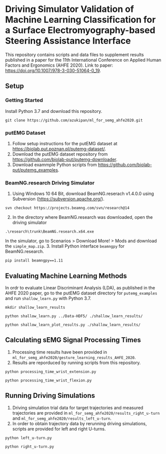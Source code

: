 # Driving Simulator Validation of Machine Learning Classification for a Surface Electromyography-based Steering Assistance Interface
This repository contains scripts and data files to supplement results published in a paper for the 11th International Conference on Applied Human Factors and Ergonomics (AHFE 2020).  Link to paper: https://doi.org/10.1007/978-3-030-51064-0_19.

## Setup
### Getting Started
Install Python 3.7 and download this repository.
```
git clone https://github.com/azukipan/ml_for_semg_ahfe2020.git
```
### putEMG Dataset
1. Follow setup instructions for the putEMG dataset at https://biolab.put.poznan.pl/putemg-dataset/. 
2. Download the putEMG dataset repository from https://github.com/biolab-put/putemg-downloader.
3. Download exammple Python scripts from https://github.com/biolab-put/putemg_examples.
### BeamNG.research Driving Simulator
1. Using Windows 10 64 Bit, download BeamNG.reserach v1.4.0.0 using Subversion (https://subversion.apache.org/).
```
svn checkout https://projects.beamng.com/svn/research@14
```
2. In the directory where BeamNG.research was downloaded, open the driving simulator
```
.\research\trunk\BeamNG.research.x64.exe
```
In the simulator, go to Scenarios > Download More! > Mods and download the `simple_map.zip`. 
3. Install Python interface `beamngpy` for BeamNG.research.
```
pip install beamngpy==1.11
```
## Evaluating Machine Learning Methods
In ordr to evaluate Linear Discriminant Analysis (LDA), as published in the AHFE 2020 paper, go to the putEMG dataset directory for `putemg_examples` and run `shallow_learn.py` with Python 3.7.
```
mkdir shallow_learn_results

python shallow_learn.py ../Data-HDF5/ ./shallow_learn_results/

python shallow_learn_plot_results.py ./shallow_learn_results/
```

## Calculating sEMG Signal Processing Times
1. Processing time results have been provided in `ml_for_semg_ahfe2020/gesture_learning_results_AHFE_2020`.
2. Results are reporduced by running scripts from this repository.
```
python processing_time_wrist_extension.py 

python processing_time_wrist_flexion.py 
```

## Running Driving Simulations
1. Driving simulation trial data for target trajectories and measured trajectories are provided in `ml_for_semg_ahfe2020/results_right_u-turn` and `ml_for_semg_ahfe2020/results_left_u-turn`.
2. In order to obtain trajectory data by rerunning driving simulations, scripts are provided for left and right U-turns.
```
python left_u-turn.py

python right_u-turn.py
```
